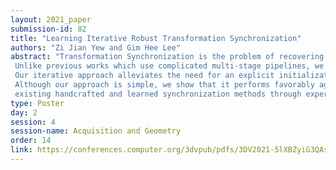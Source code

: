 ```yaml
---
layout: 2021_paper
submission-id: 82
title: "Learning Iterative Robust Transformation Synchronization"
authors: "Zi Jian Yew and Gim Hee Lee"
abstract: "Transformation Synchronization is the problem of recovering absolute transformations from a given set of pairwise relative motions. Despite its usefulness, the problem remains challenging due to the influences from noisy and outlier relative motions, and the difficulty to model analytically and suppress them with high fidelity. In this work, we avoid handcrafting robust loss functions, and propose to use graph neural networks (GNNs) to learn transformation synchronization.
 Unlike previous works which use complicated multi-stage pipelines, we use an iterative approach where each step consists of a single weight-shared message passing layer that refines the absolute poses from the previous iteration by predicting an incremental update in the tangent space. To reduce the influence of outliers, the messages are weighted before aggregation.
 Our iterative approach alleviates the need for an explicit initialization step and performs well with identity initial poses.
 Although our approach is simple, we show that it performs favorably against 
 existing handcrafted and learned synchronization methods through experiments on both SO(3) and SE(3) synchronization."
type: Poster
day: 2
session: 4
session-name: Acquisition and Geometry
order: 14
link: https://conferences.computer.org/3dvpub/pdfs/3DV2021-5lXBZyiG3QAsRBKXHIjqU8/268800b206/268800b206.pdf
---
```

